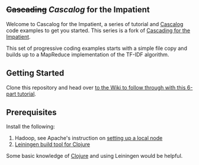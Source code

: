 ## <del>Cascading</del> *Cascalog* for the Impatient

Welcome to Cascalog for the Impatient, a series of tutorial 
and [Cascalog](http://www.cascalog.org/) code examples to get you started. This series is a fork of [Cascading for the
Impatient](http://www.cascading.org/category/impatient/).

This set of progressive coding examples starts with a simple file copy and builds up to a MapReduce implementation of the TF-IDF algorithm.

## Getting Started

Clone this repository and head over [to the Wiki to follow through with this 6-part tutorial](https://github.com/Cascading/Impatient-Cascalog/wiki).

## Prerequisites

Install the following:

1. Hadoop, see Apache's instruction on [setting up a local node](http://wiki.apache.org/hadoop/GettingStartedWithHadoop)
2. [Leiningen build tool for Clojure](https://github.com/technomancy/leiningen)

Some basic knowledge of [Clojure](http://clojure.org/) and using Leiningen would be helpful.
